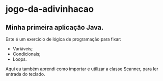 # jogo-da-adivinhacao
## Minha primeira aplicação Java.

Este é um exercicio de lógica de programação para fixar:

- Variáveis;
- Condicionais;
- Loops.

Aqui eu também aprendi como importar e utilizar a classe Scanner, para ler entrada do teclado.

